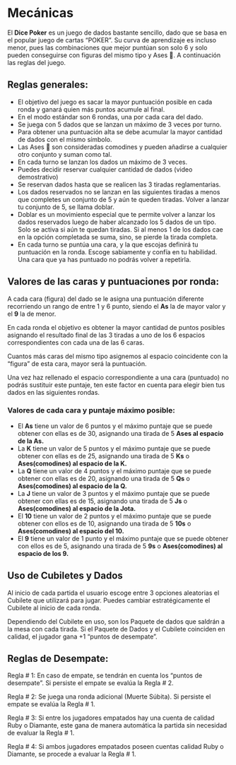 # Mecánicas

El **Dice Poker** es un juego de dados bastante sencillo, dado que se basa en el popular juego de cartas “POKER”. Su curva de aprendizaje es incluso menor, pues las combinaciones que mejor puntúan son solo 6 y solo pueden conseguirse con figuras del mismo tipo y Ases 🔴. A continuación las reglas del juego.

## **Reglas generales:**

- El objetivo del juego es sacar la mayor puntuación posible en cada ronda y ganará quien más puntos acumule al final.
- En el modo estándar son 6 rondas, una por cada cara del dado.
- Se juega con 5 dados que se lanzan un máximo de 3 veces por turno.
- Para obtener una puntuación alta se debe acumular la mayor cantidad de dados con el mismo símbolo.
- Las Ases 🔴 son consideradas comodines y pueden añadirse a cualquier otro conjunto y suman como tal.
- En cada turno se lanzan los dados un máximo de 3 veces.
- Puedes decidir reservar cualquier cantidad de dados (video demostrativo)
- Se reservan dados hasta que se realicen las 3 tiradas reglamentarias.
- Los dados reservados no se lanzan en las siguientes tiradas a menos que completes un conjunto de 5 y aún te queden tiradas. Volver a lanzar tu conjunto de 5, se llama doblar.
- Doblar es un movimiento especial que te permite volver a lanzar los dados reservados luego de haber alcanzado los 5 dados de un tipo. Solo se activa si aún te quedan tiradas. Si al menos 1 de los dados cae en la opción completada se suma, sino, se pierde la tirada completa.
- En cada turno se puntúa una cara, y la que escojas definirá tu puntuación en la ronda. Escoge sabiamente y confía en tu habilidad. Una cara que ya has puntuado no podrás volver a repetirla.

## Valores de las caras y puntuaciones por ronda:

A cada cara (figura) del dado se le asigna una puntuación diferente recorriendo un rango de entre 1 y 6 punto, siendo el **As** la de mayor valor y el **9** la de menor. 

En cada ronda el objetivo es obtener la mayor cantidad de puntos posibles asignando el resultado final de las 3 tiradas a uno de los 6 espacios correspondientes con cada una de las 6 caras.

Cuantos más caras del mismo tipo asignemos al espacio coincidente con la “figura” de esta cara, mayor será la puntuación.

Una vez haz rellenado el espacio correspondiente a una cara (puntuado) no podrás sustituir este puntaje, ten este factor en cuenta para elegir bien tus dados en las  siguientes rondas.

### Valores de cada cara y puntaje máximo posible:

- El **As** tiene un valor de 6 puntos y el máximo puntaje que se puede obtener con ellas es de 30, asignando una tirada de 5 **Ases al espacio de la As.**
- La **K** tiene un valor de 5 puntos y el máximo puntaje que se puede obtener con ellas es de 25, asignando una tirada de 5 **Ks** o **Ases(comodines) al espacio de la K.**
- La **Q** tiene un valor de 4 puntos y el máximo puntaje que se puede obtener con ellas es de 20, asignando una tirada de 5 **Qs** o **Ases(comodines) al espacio de la Q.**
- La **J** tiene un valor de 3 puntos y el máximo puntaje que se puede obtener con ellas es de 15, asignando una tirada de 5 **Js** o **Ases(comodines) al espacio de la Jota.**
- El **10** tiene un valor de 2 puntos y el máximo puntaje que se puede obtener con ellos es de 10, asignando una tirada de 5 **10s** o **Ases(comodines) al espacio del 10.**
- El **9** tiene un valor de 1 punto y el máximo puntaje que se puede obtener con ellos es de 5, asignando una tirada de 5 **9s** o **Ases(comodines) al espacio de los 9.**

## Uso de Cubiletes y Dados

Al inicio de cada partida el usuario escoge entre 3 opciones aleatorias el Cubilete que utilizará para jugar. Puedes cambiar estratégicamente el Cubilete al inicio de cada ronda.

Dependiendo del Cubilete en uso, son los Paquete de dados que saldrán a la mesa con cada tirada. Si el Paquete de Dados y el Cubilete coinciden en calidad, el jugador gana +1 “puntos de desempate”.

## Reglas de Desempate:

Regla # 1: En caso de empate, se tendrán en cuenta los “puntos de desempate”. Si persiste el empate se evalúa la Regla # 2.

Regla # 2: Se juega una ronda adicional (Muerte Súbita). Si persiste el empate se evalúa la Regla # 1.

Regla # 3: Si entre los jugadores empatados hay una cuenta de calidad Ruby o Diamante, este gana de manera automática la partida sin necesidad de evaluar la Regla # 1.

Regla # 4: Si ambos jugadores empatados poseen cuentas calidad Ruby o Diamante, se procede a evaluar la Regla # 1.

